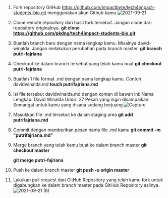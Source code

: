 1.  Fork repository GitHub https://github.com/impactbyte/tech4impact-students-bio.git menggunakan akun Github kamu
![2021-09-21](https://user-images.githubusercontent.com/82448171/134212149-39e8e7c3-5115-4621-bcd6-6540b06ff1cd.png)

2.  Clone remote repository dari hasil fork tersebut. Jangan clone dari repository originalnya.
    **git clone https://github.com/pkdng/tech4impact-students-bio.git**
    
    
3.  Buatlah branch baru dengan nama lengkap kamu. Misalnya david-winalda. Jangan melakukan perubahan pada branch master.
    **git branch putri-fajriana**
    
    
4.  Checkout ke dalam branch tersebut yang telah kamu buat
    **git checkout putri-fajriana**


5.  Buatlah 1 file format .md dengan nama lengkap kamu. Contoh davidwinalda.md
    **touch putrifajriana.md**


6.  Isi file tersebut davidwinalda.md dengan konten di bawah ini:
    Nama Lengkap: David Winalda
    Umur: 27
    Pesan yang ingin disampaikan: Semangat untuk kamu yang disana sedang berjuang
    ![Capture](https://user-images.githubusercontent.com/82448171/134213306-b7743016-dd9b-4a9e-822b-7968dd502329.PNG)
    
7.  Masukkan file .md tersebut ke dalam staging area
    **git add putrifajriana.md**


8.  Commit dengan memberikan pesan nama file .md kamu
    **git commit -m "putrifajriana.md"**


9.  Merge branch yang telah kamu buat ke dalam branch master
    **git checkout master**
    
    **git merge putri-fajriana**


10. Push ke dalam branch master
    **git push -u origin master**
    

11. Lakukan pull request dari GitHub Repository yang telah kamu fork untuk digabungkan ke dalam branch master pada GitHub Repository aslinya.
    ![2021-09-21 (6)](https://user-images.githubusercontent.com/82448171/134213825-32504d54-4be7-4317-86cb-946f86d6c9ac.png)
    
